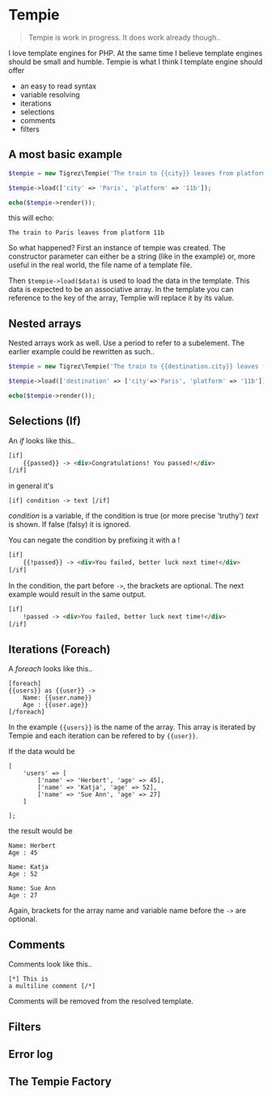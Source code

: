 # Tempie

>Tempie is work in progress. It does work already though..

I love template engines for PHP.
At the same time I believe template engines should be small and humble.
Tempie is what I think I template engine should offer

- an easy to read syntax
- variable resolving
- iterations
- selections
- comments
- filters

## A most basic example

````php
$tempie = new Tigrez\Tempie('The train to {{city}} leaves from platform {{platform}}');

$tempie->load(['city' => 'Paris', 'platform' => '11b']);

echo($tempie->render());
````
this will echo:

    The train to Paris leaves from platform 11b

So what happened?
First an instance of tempie was created. The constructor parameter can either be a string (like in the example) or, more useful in the real world, the file name of a template file.

Then `$tempie->load($data)` is used to load the data in the template. This data is expected to be an associative array. In the template you can reference to the key of the array, Templie will replace it by its value.

## Nested arrays
Nested arrays work as well. Use a period to refer to a subelement. The earlier example could be rewritten as such..

````php
$tempie = new Tigrez\Tempie('The train to {{destination.city}} leaves from platform {{destination.platform}}');

$tempie->load(['destination' => ['city'=>'Paris', 'platform' => '11b']]);

echo($tempie->render());
````

## Selections (If)

An *if* looks like this..

````html
[if]
    {{passed}} -> <div>Congratulations! You passed!</div>
[/if]
````

in general it's

    [if] condition -> text [/if]

*condition* is a variable, if the condition is true (or more precise 'truthy') *text* is shown. If false (falsy) it is ignored.

You can negate the condition by prefixing it with a !

````html
[if]
    {{!passed}} -> <div>You failed, better luck next time!</div>
[/if]
````

In the condition, the part before `->`, the brackets are optional. The next example would result in the same output.

````html
[if]
    !passed -> <div>You failed, better luck next time!</div>
[/if]
````

## Iterations (Foreach)

A *foreach* looks like this..

````
[foreach]
{{users}} as {{user}} ->
    Name: {{user.name}}
    Age : {{user.age}}
[/foreach]
````

In the example `{{users}}` is the name of the array. This array is iterated by Tempie and each iteration can be refered to by `{{user}}`.

If the data would be

    [
        'users' => [
            ['name' => 'Herbert', 'age' => 45],
            ['name' => 'Katja', 'age' => 52],
            ['name' => 'Sue Ann', 'age' => 27]
        ]

    ];

the result would be

    Name: Herbert
    Age : 45

    Name: Katja
    Age : 52

    Name: Sue Ann
    Age : 27

Again, brackets for the array name and variable name before the `->` are optional.


## Comments

Comments look like this..

````
[*] This is
a multiline comment [/*]
````
Comments will be removed from the resolved template.

## Filters

## Error log

## The Tempie Factory

